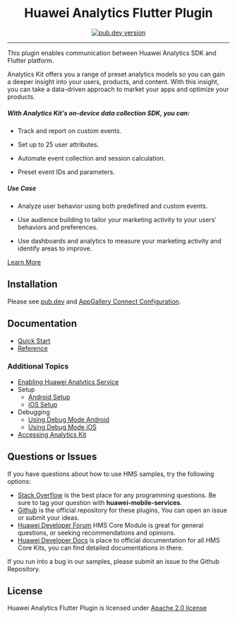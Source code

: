 <p align="center">
  <h1 align="center">Huawei Analytics Flutter Plugin</h1>
</p>


<p align="center">
  <a href="https://pub.dev/packages/huawei_analytics"><img src="https://img.shields.io/pub/v/huawei_analytics?style=for-the-badge" alt="pub.dev version"></a>
</p>

----

This plugin enables communication between Huawei Analytics SDK and Flutter platform. 

Analytics Kit offers you a range of preset analytics models so you can gain a deeper insight into your users, products, and content. With this insight, you can take a data-driven approach to market your apps and optimize your products.

##### **With Analytics Kit's on-device data collection SDK, you can:**

- Track and report on custom events.

- Set up to 25 user attributes.

- Automate event collection and session calculation.

- Preset event IDs and parameters.

##### Use Case

- Analyze user behavior using both predefined and custom events.

- Use audience building to tailor your marketing activity to your users' behaviors and preferences.

- Use dashboards and analytics to measure your marketing activity and identify areas to improve.

[Learn More](https://developer.huawei.com/consumer/en/doc/development/HMS-Plugin-Guides/introduction-0000001050169136?ha_source=hms1)


## Installation

Please see [pub.dev](https://pub.dev/packages/huawei_analytics/install) and [AppGallery Connect Configuration](https://developer.huawei.com/consumer/en/doc/development/HMS-Plugin-Guides/config-agc-0000001050171095?ha_source=hms1).

## Documentation

- [Quick Start](https://developer.huawei.com/consumer/en/doc/development/HMS-Plugin-Guides/initializing-analytics-kit-0000001058525725?ha_source=hms1)
- [Reference](https://developer.huawei.com/consumer/en/doc/development/HMS-Plugin-References/overview-0000001050176764?ha_source=hms1)

### Additional Topics

- [Enabling Huawei Analytics Service](https://developer.huawei.com/consumer/en/doc/development/HMS-Plugin-Guides/config-agc-0000001050171095#EN-US_TOPIC_0000001050171095__section118755594146?ha_source=hms1)
- Setup
  - [Android Setup](https://developer.huawei.com/consumer/en/doc/development/HMS-Plugin-Guides/android-setup-0000001058644236?ha_source=hms1)
  - [iOS Setup](https://developer.huawei.com/consumer/en/doc/development/HMS-Plugin-Guides/ios-setup-0000001058804234?ha_source=hms1)
- Debugging
  - [Using Debug Mode Android](https://developer.huawei.com/consumer/en/doc/development/HMS-Plugin-Guides/android-setup-0000001058644236#EN-US_TOPIC_0000001058644236__section216115895319?ha_source=hms1)
  - [Using Debug Mode iOS](https://developer.huawei.com/consumer/en/doc/development/HMS-Plugin-Guides/ios-setup-0000001058804234#EN-US_TOPIC_0000001058804234__section166659381319?ha_source=hms1)
- [Accessing Analytics Kit](https://developer.huawei.com/consumer/en/doc/development/HMS-Plugin-Guides/initializing-analytics-kit-0000001058525725?ha_source=hms1)


## Questions or Issues

If you have questions about how to use HMS samples, try the following options:

- [Stack Overflow](https://stackoverflow.com/questions/tagged/huawei-mobile-services) is the best place for any programming questions. Be sure to tag your question with **huawei-mobile-services**.
- [Github](https://github.com/HMS-Core/hms-flutter-plugin) is the official repository for these plugins, You can open an issue or submit your ideas.
- [Huawei Developer Forum](https://forums.developer.huawei.com/forumPortal/en/home?fid=0101187876626530001) HMS Core Module is great for general questions, or seeking recommendations and opinions.
- [Huawei Developer Docs](https://developer.huawei.com/consumer/en/doc/overview/HMS-Core-Plugin?ha_source=hms1) is place to official documentation for all HMS Core Kits, you can find detailed documentations in there.

If you run into a bug in our samples, please submit an issue to the Github Repository.

## License

Huawei Analytics Flutter Plugin is licensed under [Apache 2.0 license](LICENSE)